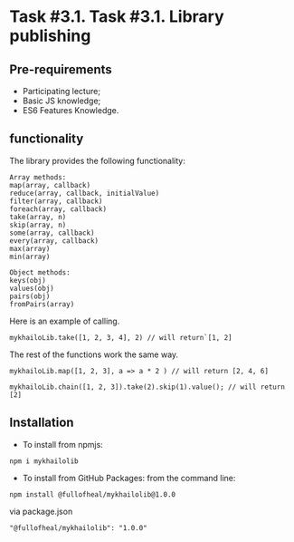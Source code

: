 # Task #3.1. Task #3.1. Library publishing
## Pre-requirements
- Participating lecture;
- Basic JS knowledge;
- ES6 Features Knowledge.
## functionality
The library provides the following functionality:


```
Array methods:
map(array, callback)
reduce(array, callback, initialValue)
filter(array, callback)
foreach(array, callback)
take(array, n)
skip(array, n)
some(array, callback)
every(array, callback)
max(array)
min(array)

Object methods:
keys(obj)
values(obj)
pairs(obj)
fromPairs(array)
```
Here is an example of calling.
```
mykhailoLib.take([1, 2, 3, 4], 2) // will return`[1, 2]
```
The rest of the functions work the same way.
```
mykhailoLib.map([1, 2, 3], a => a * 2 ) // will return [2, 4, 6]
```
```
mykhailoLib.chain([1, 2, 3]).take(2).skip(1).value(); // will return [2]
```

## Installation

- To install from npmjs:
```
npm i mykhailolib
```
- To install from GitHub Packages:
from the command line:
```
npm install @fullofheal/mykhailolib@1.0.0
```
via package.json
```
"@fullofheal/mykhailolib": "1.0.0"
```


